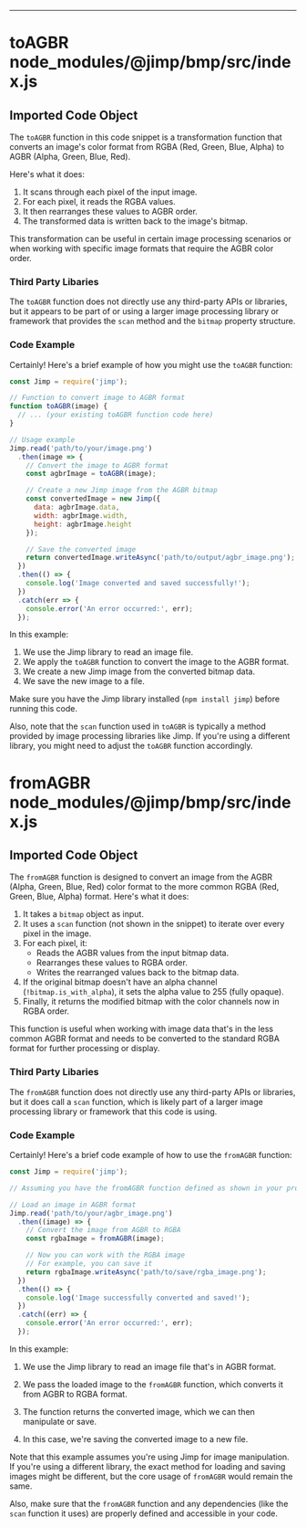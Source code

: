 

  

  

  
---
# toAGBR node_modules/@jimp/bmp/src/index.js
## Imported Code Object
The `toAGBR` function in this code snippet is a transformation function that converts an image's color format from RGBA (Red, Green, Blue, Alpha) to AGBR (Alpha, Green, Blue, Red).

Here's what it does:

1. It scans through each pixel of the input image.
2. For each pixel, it reads the RGBA values.
3. It then rearranges these values to AGBR order.
4. The transformed data is written back to the image's bitmap.

This transformation can be useful in certain image processing scenarios or when working with specific image formats that require the AGBR color order.

### Third Party Libaries

The `toAGBR` function does not directly use any third-party APIs or libraries, but it appears to be part of or using a larger image processing library or framework that provides the `scan` method and the `bitmap` property structure.

### Code Example

Certainly! Here's a brief example of how you might use the `toAGBR` function:

```javascript
const Jimp = require('jimp');

// Function to convert image to AGBR format
function toAGBR(image) {
  // ... (your existing toAGBR function code here)
}

// Usage example
Jimp.read('path/to/your/image.png')
  .then(image => {
    // Convert the image to AGBR format
    const agbrImage = toAGBR(image);

    // Create a new Jimp image from the AGBR bitmap
    const convertedImage = new Jimp({
      data: agbrImage.data,
      width: agbrImage.width,
      height: agbrImage.height
    });

    // Save the converted image
    return convertedImage.writeAsync('path/to/output/agbr_image.png');
  })
  .then(() => {
    console.log('Image converted and saved successfully!');
  })
  .catch(err => {
    console.error('An error occurred:', err);
  });
```

In this example:

1. We use the Jimp library to read an image file.
2. We apply the `toAGBR` function to convert the image to the AGBR format.
3. We create a new Jimp image from the converted bitmap data.
4. We save the new image to a file.

Make sure you have the Jimp library installed (`npm install jimp`) before running this code.

Also, note that the `scan` function used in `toAGBR` is typically a method provided by image processing libraries like Jimp. If you're using a different library, you might need to adjust the `toAGBR` function accordingly.

# fromAGBR node_modules/@jimp/bmp/src/index.js
## Imported Code Object
The `fromAGBR` function is designed to convert an image from the AGBR (Alpha, Green, Blue, Red) color format to the more common RGBA (Red, Green, Blue, Alpha) format. Here's what it does:

1. It takes a `bitmap` object as input.
2. It uses a `scan` function (not shown in the snippet) to iterate over every pixel in the image.
3. For each pixel, it:
   - Reads the AGBR values from the input bitmap data.
   - Rearranges these values to RGBA order.
   - Writes the rearranged values back to the bitmap data.
4. If the original bitmap doesn't have an alpha channel (`!bitmap.is_with_alpha`), it sets the alpha value to 255 (fully opaque).
5. Finally, it returns the modified bitmap with the color channels now in RGBA order.

This function is useful when working with image data that's in the less common AGBR format and needs to be converted to the standard RGBA format for further processing or display.

### Third Party Libaries

The `fromAGBR` function does not directly use any third-party APIs or libraries, but it does call a `scan` function, which is likely part of a larger image processing library or framework that this code is using.

### Code Example

Certainly! Here's a brief code example of how to use the `fromAGBR` function:

```javascript
const Jimp = require('jimp');

// Assuming you have the fromAGBR function defined as shown in your provided code

// Load an image in AGBR format
Jimp.read('path/to/your/agbr_image.png')
  .then((image) => {
    // Convert the image from AGBR to RGBA
    const rgbaImage = fromAGBR(image);

    // Now you can work with the RGBA image
    // For example, you can save it
    return rgbaImage.writeAsync('path/to/save/rgba_image.png');
  })
  .then(() => {
    console.log('Image successfully converted and saved!');
  })
  .catch((err) => {
    console.error('An error occurred:', err);
  });
```

In this example:

1. We use the Jimp library to read an image file that's in AGBR format.

2. We pass the loaded image to the `fromAGBR` function, which converts it from AGBR to RGBA format.

3. The function returns the converted image, which we can then manipulate or save.

4. In this case, we're saving the converted image to a new file.

Note that this example assumes you're using Jimp for image manipulation. If you're using a different library, the exact method for loading and saving images might be different, but the core usage of `fromAGBR` would remain the same.

Also, make sure that the `fromAGBR` function and any dependencies (like the `scan` function it uses) are properly defined and accessible in your code.


  